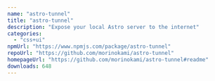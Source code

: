 ```yaml
---
name: "astro-tunnel"
title: "astro-tunnel"
description: "Expose your local Astro server to the internet"
categories:
  - "css+ui"
npmUrl: "https://www.npmjs.com/package/astro-tunnel"
repoUrl: "https://github.com/morinokami/astro-tunnel"
homepageUrl: "https://github.com/morinokami/astro-tunnel#readme"
downloads: 648
---
```


